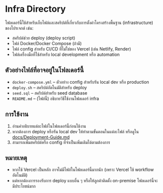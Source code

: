 # Infra Directory

โฟลเดอร์นี้ใช้สำหรับเก็บไฟล์และสคริปต์ที่เกี่ยวกับการตั้งค่าโครงสร้างพื้นฐาน (infrastructure) ของโปรเจกต์ เช่น:

- สคริปต์ช่วย deploy (deploy script)
- ไฟล์ Docker/Docker Compose (ถ้ามี)
- ไฟล์ config สำหรับ CI/CD ที่ไม่ใช่ของ Vercel (เช่น Netlify, Render)
- ไฟล์เครื่องมือที่ใช้สำหรับ local development หรือ automation

## ตัวอย่างไฟล์ที่อาจอยู่ในโฟลเดอร์นี้

- `docker-compose.yml` – ตัวอย่าง config สำหรับรัน local dev หรือ production
- `deploy.sh` – สคริปต์อัตโนมัติสำหรับ deploy
- `seed.sql` – สคริปต์สำหรับ seed database
- `README.md` – (ไฟล์นี้) อธิบายวิธีใช้งานโฟลเดอร์ infra

## การใช้งาน

1. อ่านคำอธิบายแต่ละไฟล์ในโฟลเดอร์นี้ก่อนใช้งาน
2. หากต้องการ deploy หรือรัน local dev ให้ทำตามขั้นตอนในแต่ละไฟล์ หรือดูใน [docs/Deployment-Guide.md](../docs/Deployment-Guide.md)
3. สามารถเพิ่มสคริปต์หรือ config ที่จำเป็นเพิ่มเติมได้ตามต้องการ

## หมายเหตุ

- หากใช้ Vercel เป็นหลัก อาจไม่มีไฟล์ในโฟลเดอร์นี้มากนัก (เพราะ Vercel ใช้ workflow อัตโนมัติ)
- แต่หากต้องการรองรับการ deploy แบบอื่น ๆ หรือให้ลูกค้าติดตั้ง on-premise โฟลเดอร์นี้จะมีประโยชน์มาก
